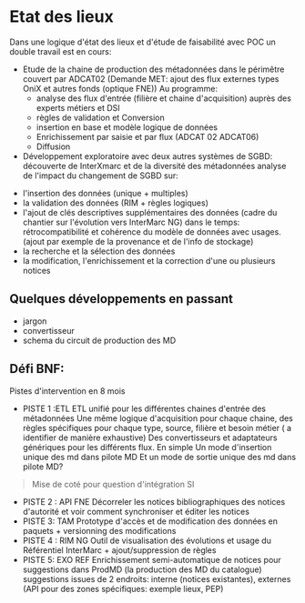 # Etat des lieux

Dans une logique d'état des lieux et d'étude de faisabilité  avec POC
un double travail est en cours:
* Etude de la chaine de production des métadonnées dans le périmêtre couvert par ADCAT02
(Demande MET: ajout des flux externes types OniX et autres fonds (optique FNE))
Au programme:
  * analyse des flux d'entrée (filière et chaine d'acquisition) auprès des experts métiers et DSI
  * règles de validation et Conversion
  * insertion en base et modèle logique de données
  * Enrichissement par saisie et par flux (ADCAT 02 ADCAT06)
  * Diffusion
* Développement exploratoire avec deux autres systèmes de SGBD:
découverte de InterXmarc et de la diversité des métadonnées
analyse de l'impact du changement de SGBD sur:
- l'insertion des données (unique + multiples)
- la validation des données (RIM + règles logiques)
- l'ajout de clés descriptives supplémentaires des données (cadre du chantier sur l'évolution vers InterMarc NG) dans le temps:
rétrocompatibilité et  cohérence du modèle de données avec usages. (ajout par exemple de la provenance et de l'info de stockage)
- la recherche et la sélection des données
- la modification, l'enrichissement et la correction d'une ou plusieurs notices

## Quelques développements en passant
* jargon
* convertisseur
* schema du circuit de production des MD

## Défi BNF:
Pistes d'intervention en 8 mois
* PISTE 1 :ETL
 ETL unifié pour les différentes chaines d'entrée des métadonnées
Une même logique d'acquisition pour chaque chaine, des règles spécifiques pour chaque type, source, filière et besoin métier ( a identifier de manière exhaustive)
Des convertisseurs  et adaptateurs génériques pour les différents flux.
En simple Un mode d'insertion unique des md dans pilote MD
Et un mode de sortie unique des md dans pilote MD?
> Mise de coté pour question d'intégration SI

* PISTE 2 : API FNE
Décorreler les notices bibliographiques des notices d'autorité et voir comment synchroniser et éditer les notices
* PISTE 3: TAM Prototype d'accès et de modification des données en paquets + versionning des modifications
* PISTE 4 : RIM NG
Outil de visualisation des évolutions et usage du Référentiel InterMarc + ajout/suppression de règles
* PISTE 5:  EXO REF
Enrichissement semi-automatique de notices pour suggestions dans ProdMD (la production des MD du catalogue)
suggestions issues de 2 endroits: interne (notices existantes), externes (API pour des zones spécifiques: exemple lieux, PEP)
